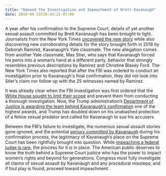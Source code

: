 ```yaml
---
title: "Demand the Investigation and Impeachment of Brett Kavanaugh"
date: 2019-09-15T20:43:21-07:00
---
```

A year after his confirmation to the Supreme Court, details of yet another sexual assault committed by Brett Kavanaugh has been brought to light. Journalists from the New York Times [uncovered the new story](https://www.nytimes.com/2019/09/14/sunday-review/brett-kavanaugh-deborah-ramirez-yale.html) while also discovering new corroborating details for the story brought forth in 2018 by Deborah Ramirez, Kavanaugh’s Yale classmate. The new allegation comes from another Yale classmate, Max Stier, who says that Kavanaugh forced his penis into a woman’s hand at a different party, behavior that strongly resembles previous descriptions by Ramirez and Christine Blasey Ford. The New York Times also reported that after the FBI was ordered to conduct an investigation prior to Kavanaugh's final confirmation, they did not look into Stier’s claim nor follow up with the 25 witnesses named by Ramirez.

It was already clear when the FBI investigation was first ordered that the [White House sought to limit their scope](https://www.nbcnews.com/politics/politics-news/white-house-limits-scope-fbi-s-investigation-allegations-against-brett-n915061) and prevent them from conducting a thorough investigation. Now, the Trump administration’s [Department of Justice is awarding the team behind Kavanaugh’s confirmation](https://www.nytimes.com/2019/09/13/us/politics/brett-kavanaugh-award.html) one of the highest awards, and Trump has doubled down on his unabashed protection of a fellow sexual predator and called for Kavanaugh to sue his accusers.

Between the FBI’s failure to investigate, the numerous sexual assault stories gone ignored, and the potential [perjury committed by Kavanaugh](https://www.rawstory.com/2018/10/msnbc-legal-analyst-explains-exactly-brett-kavanaugh-perjured-oath/) during his confirmation process, the legitimacy of Kavanaugh’s place on the Supreme Court has been rightfully brought into question. While [impeaching a federal judge is rare](https://www.vox.com/2018/9/27/17910524/supreme-court-impeach-impeachment-brett-kavanaugh), the process for it is in place. The American public deserves to know the truth behind a Supreme Court justice who has the power to impact women’s rights and beyond for generations. Congress must fully investigate all claims of sexual assault by Kavanaugh and any procedural missteps, and if foul play is found, proceed toward impeachment.
